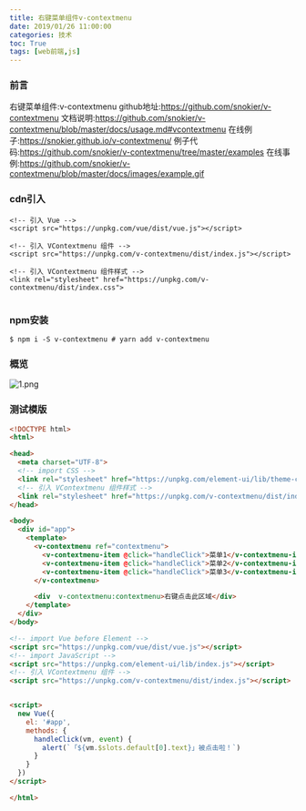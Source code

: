 ```yaml
---
title: 右键菜单组件v-contextmenu
date: 2019/01/26 11:00:00
categories: 技术
toc: True
tags: [web前端,js]
---
```



### 前言
右键菜单组件:v-contextmenu
github地址:https://github.com/snokier/v-contextmenu
文档说明:https://github.com/snokier/v-contextmenu/blob/master/docs/usage.md#vcontextmenu
在线例子:https://snokier.github.io/v-contextmenu/
例子代码:https://github.com/snokier/v-contextmenu/tree/master/examples
在线事例:https://github.com/snokier/v-contextmenu/blob/master/docs/images/example.gif

### cdn引入 
```shell
<!-- 引入 Vue -->
<script src="https://unpkg.com/vue/dist/vue.js"></script>

<!-- 引入 VContextmenu 组件 -->
<script src="https://unpkg.com/v-contextmenu/dist/index.js"></script>

<!-- 引入 VContextmenu 组件样式 -->
<link rel="stylesheet" href="https://unpkg.com/v-contextmenu/dist/index.css">


```

### npm安装
```shell
$ npm i -S v-contextmenu # yarn add v-contextmenu
```

### 概览
![1.png](1.png)

### 测试模版    
```html
<!DOCTYPE html>
<html>

<head>
  <meta charset="UTF-8">
  <!-- import CSS -->
  <link rel="stylesheet" href="https://unpkg.com/element-ui/lib/theme-chalk/index.css">
  <!-- 引入 VContextmenu 组件样式 -->
  <link rel="stylesheet" href="https://unpkg.com/v-contextmenu/dist/index.css">
</head>

<body>
  <div id="app">
    <template>
      <v-contextmenu ref="contextmenu">
        <v-contextmenu-item @click="handleClick">菜单1</v-contextmenu-item>
        <v-contextmenu-item @click="handleClick">菜单2</v-contextmenu-item>
        <v-contextmenu-item @click="handleClick">菜单3</v-contextmenu-item>
      </v-contextmenu>

      <div  v-contextmenu:contextmenu>右键点击此区域</div>
    </template>
  </div>
</body>

<!-- import Vue before Element -->
<script src="https://unpkg.com/vue/dist/vue.js"></script>
<!-- import JavaScript -->
<script src="https://unpkg.com/element-ui/lib/index.js"></script>
<!-- 引入 VContextmenu 组件 -->
<script src="https://unpkg.com/v-contextmenu/dist/index.js"></script>


<script>
  new Vue({
    el: '#app',
    methods: {
      handleClick(vm, event) {
        alert(`「${vm.$slots.default[0].text}」被点击啦！`)
      }
    }
  })
</script>

</html>
```